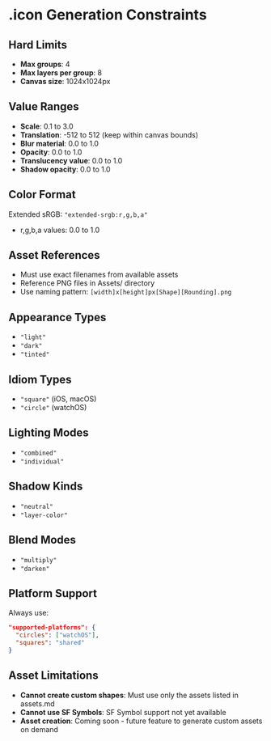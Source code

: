 # .icon Generation Constraints

## Hard Limits
- **Max groups**: 4
- **Max layers per group**: 8
- **Canvas size**: 1024x1024px

## Value Ranges
- **Scale**: 0.1 to 3.0
- **Translation**: -512 to 512 (keep within canvas bounds)
- **Blur material**: 0.0 to 1.0
- **Opacity**: 0.0 to 1.0
- **Translucency value**: 0.0 to 1.0
- **Shadow opacity**: 0.0 to 1.0

## Color Format
Extended sRGB: `"extended-srgb:r,g,b,a"`
- r,g,b,a values: 0.0 to 1.0

## Asset References
- Must use exact filenames from available assets
- Reference PNG files in Assets/ directory
- Use naming pattern: `[width]x[height]px[Shape][Rounding].png`

## Appearance Types
- `"light"` 
- `"dark"`
- `"tinted"`

## Idiom Types  
- `"square"` (iOS, macOS)
- `"circle"` (watchOS)

## Lighting Modes
- `"combined"`
- `"individual"`

## Shadow Kinds
- `"neutral"`
- `"layer-color"`

## Blend Modes
- `"multiply"`
- `"darken"`

## Platform Support
Always use:
```json
"supported-platforms": {
  "circles": ["watchOS"],
  "squares": "shared"  
}
```

## Asset Limitations
- **Cannot create custom shapes**: Must use only the assets listed in assets.md
- **Cannot use SF Symbols**: SF Symbol support not yet available
- **Asset creation**: Coming soon - future feature to generate custom assets on demand